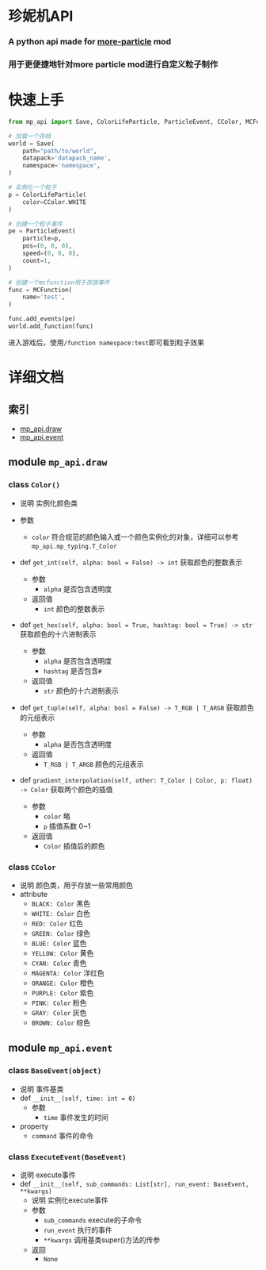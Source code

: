 # 珍妮机API

### A python api made for [more-particle](https://github.com/BottleSoy/more-particle) mod

### 用于更便捷地针对more particle mod进行自定义粒子制作

# 快速上手

```python
from mp_api import Save, ColorLifeParticle, ParticleEvent, CColor, MCFunction

# 加载一个存档
world = Save(
    path="path/to/world",
    datapack='datapack_name',
    namespace='namespace',
)

# 实例化一个粒子
p = ColorLifeParticle(
    color=CColor.WHITE
)

# 创建一个粒子事件
pe = ParticleEvent(
    particle=p,
    pos=(0, 0, 0),
    speed=(0, 0, 0),
    count=1,
)

# 创建一个mcfunction用于存放事件
func = MCFunction(
    name='test',
)

func.add_events(pe)
world.add_function(func)
```

进入游戏后，使用`/function namespace:test`即可看到粒子效果

# 详细文档
## 索引
- [mp_api.draw](#module-mpapidraw)
- [mp_api.event](#module-mpapievent)

## module `mp_api.draw`

### class `Color()`
- 说明 实例化颜色类
- 参数
  - `color` 符合规范的颜色输入或一个颜色实例化的对象，详细可以参考`mp_api.mp_typing.T_Color`


- def `get_int(self, alpha: bool = False) -> int` 获取颜色的整数表示
    - 参数
        - `alpha` 是否包含透明度
    - 返回值
        - `int` 颜色的整数表示


- def `get_hex(self, alpha: bool = True, hashtag: bool = True) -> str` 获取颜色的十六进制表示
    - 参数
        - `alpha` 是否包含透明度
        - `hashtag` 是否包含`#`
    - 返回值
        - `str` 颜色的十六进制表示


- def `get_tuple(self, alpha: bool = False) -> T_RGB | T_ARGB` 获取颜色的元组表示
    - 参数
        - `alpha` 是否包含透明度
    - 返回值
        - `T_RGB | T_ARGB` 颜色的元组表示


- def `gradient_interpolation(self, other: T_Color | Color, p: float) -> Color` 获取两个颜色的插值
    - 参数
        - `color` 略
        - `p` 插值系数 0~1
    - 返回值
        - `Color` 插值后的颜色


### class `CColor`
- 说明 颜色类，用于存放一些常用颜色
- attribute
    - `BLACK: Color` 黑色
    - `WHITE: Color` 白色
    - `RED: Color` 红色
    - `GREEN: Color` 绿色
    - `BLUE: Color` 蓝色
    - `YELLOW: Color` 黄色
    - `CYAN: Color` 青色
    - `MAGENTA: Color` 洋红色
    - `ORANGE: Color` 橙色
    - `PURPLE: Color` 紫色
    - `PINK: Color` 粉色
    - `GRAY: Color` 灰色
    - `BROWN: Color` 棕色

## module `mp_api.event`

### class `BaseEvent(object)`
- 说明 事件基类
- def `__init__(self, time: int = 0)`
    - 参数
        - `time` 事件发生的时间
- property 
  - `command` 事件的命令

### class `ExecuteEvent(BaseEvent)`
- 说明 execute事件
- def `__init__(self, sub_commands: List[str], run_event: BaseEvent, **kwargs)`
    - 说明 实例化execute事件
    - 参数
        - `sub_commands` execute的子命令
        - `run_event` 执行的事件
        - `**kwargs` 调用基类super()方法的传参
    - 返回
      - `None`
    
